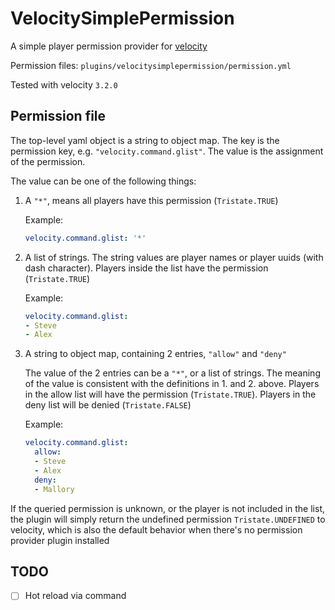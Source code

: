 # VelocitySimplePermission

A simple player permission provider for [velocity](https://github.com/PaperMC/Velocity)

Permission files: `plugins/velocitysimplepermission/permission.yml`

Tested with velocity `3.2.0`

## Permission file

The top-level yaml object is a string to object map.
The key is the permission key, e.g. `"velocity.command.glist"`. The value is the assignment of the permission.

The value can be one of the following things:

1. A `"*"`, means all players have this permission (`Tristate.TRUE`)

   Example:
   ```yaml
   velocity.command.glist: '*'
   ```
2. A list of strings. The string values are player names or player uuids (with dash character). Players inside the list have the permission (`Tristate.TRUE`)

   Example:
   ```yaml
   velocity.command.glist: 
   - Steve
   - Alex
   ```
3. A string to object map, containing 2 entries, `"allow"` and `"deny"`
   
   The value of the 2 entries can be a `"*"`, or a list of strings. The meaning of the value is consistent with the definitions in 1. and 2. above.
   Players in the allow list will have the permission (`Tristate.TRUE`).
   Players in the deny list will be denied (`Tristate.FALSE`)

   Example:
   ```yaml
   velocity.command.glist: 
     allow: 
     - Steve
     - Alex 
     deny: 
     - Mallory
   ```
   
If the queried permission is unknown, or the player is not included in the list, 
the plugin will simply return the undefined permission `Tristate.UNDEFINED` to velocity, 
which is also the default behavior when there's no permission provider plugin installed

## TODO

- [ ] Hot reload via command
